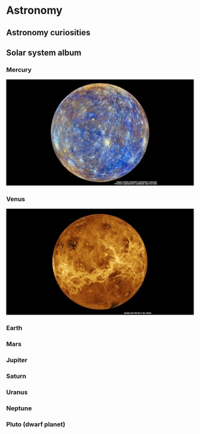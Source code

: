 # Astronomy
Astronomy curiosities
---

## Solar system album

### Mercury
![alt text](https://github.com/dnatividade/astronomy/blob/master/Images/01-mercury%20-%20150716080034_planets_1.jpg)

### Venus
![alt text](https://github.com/dnatividade/astronomy/blob/master/Images/02-venus%20-%20150716080035_planets_4.jpg)

### Earth


### Mars


### Jupiter


### Saturn


### Uranus


### Neptune


### Pluto (dwarf planet)

